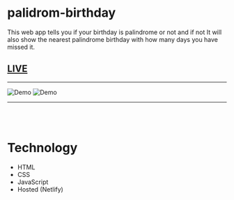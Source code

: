# palidrom-birthday
This web app tells you if your birthday is palindrome or not and if not It will also show the nearest palindrome birthday with how many days you have missed it.  

## [LIVE](palindrome-birthday-sakshi.netlify.app/)

---

![Demo](/icons/app-ss.png)
![Demo](/icons/app-ss2.png)

---
<br/>
<br/>

# Technology

- HTML
- CSS
- JavaScript
- Hosted (Netlify)
